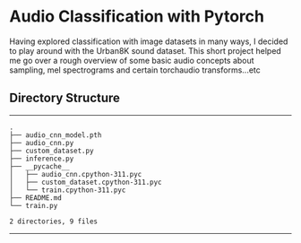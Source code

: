 # Audio Classification with Pytorch
Having explored classification with image datasets in many ways, I decided to play around with the Urban8K sound dataset. This short project helped me go over a rough overview of some basic audio concepts about sampling, mel spectrograms and certain torchaudio transforms...etc

## Directory Structure 
---
```
.
├── audio_cnn_model.pth
├── audio_cnn.py
├── custom_dataset.py
├── inference.py
├── __pycache__
│   ├── audio_cnn.cpython-311.pyc
│   ├── custom_dataset.cpython-311.pyc
│   └── train.cpython-311.pyc
├── README.md
└── train.py

2 directories, 9 files
```
---

